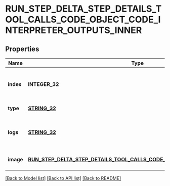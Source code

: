 # RUN_STEP_DELTA_STEP_DETAILS_TOOL_CALLS_CODE_OBJECT_CODE_INTERPRETER_OUTPUTS_INNER

## Properties
Name | Type | Description | Notes
------------ | ------------- | ------------- | -------------
**index** | **INTEGER_32** | The index of the output in the outputs array. | [default to null]
**type** | [**STRING_32**](STRING_32.md) | Always &#x60;logs&#x60;. | [default to null]
**logs** | [**STRING_32**](STRING_32.md) | The text output from the Code Interpreter tool call. | [optional] [default to null]
**image** | [**RUN_STEP_DELTA_STEP_DETAILS_TOOL_CALLS_CODE_OUTPUT_IMAGE_OBJECT_IMAGE**](RunStepDeltaStepDetailsToolCallsCodeOutputImageObject_image.md) |  | [optional] [default to null]

[[Back to Model list]](../README.md#documentation-for-models) [[Back to API list]](../README.md#documentation-for-api-endpoints) [[Back to README]](../README.md)


